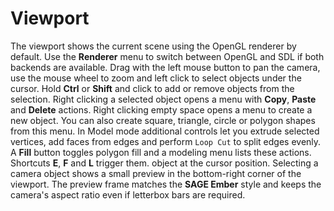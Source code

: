 # Viewport

The viewport shows the current scene using the OpenGL renderer by default.
Use the **Renderer** menu to switch between OpenGL and SDL if both backends are available.
Drag with the left mouse button to pan the camera, use the mouse wheel to zoom
and left click to select objects under the cursor.
Hold **Ctrl** or **Shift** and click to add or remove objects from the selection.
Right clicking a selected object opens a menu with **Copy**, **Paste** and
**Delete** actions. Right clicking empty space opens a menu to create a new
object. You can also create square, triangle, circle or polygon shapes from this menu.
In Model mode additional controls let you extrude selected vertices, add faces from edges and perform ``Loop Cut`` to split edges evenly. A **Fill** button toggles polygon fill and a modeling menu lists these actions. Shortcuts **E**, **F** and **L** trigger them.
object at the cursor position. Selecting a camera object shows a small preview
in the bottom-right corner of the viewport. The preview frame matches the
**SAGE Ember** style and keeps the camera's aspect ratio even if letterbox bars
are required.

